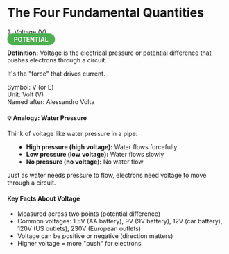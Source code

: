 # The Four Fundamental Quantities

<!-- VOLTAGE -->

<!-- <div class="concept-card"> -->
<div class="concept-header">
    <div class="concept-name">3. Voltage (V)</div>
    <span style="background: #4caf50; color: white; padding: 5px 15px; border-radius: 20px; font-weight: bold;">POTENTIAL</span>
</div>
                        
<p><strong>Definition:</strong> Voltage is the electrical pressure or potential difference that pushes electrons through a circuit.</p> 
<p>It's the "force" that drives current.</p>
                        
<div class="formula-box">
Symbol: V (or E)<br>
Unit: Volt (V)<br>
Named after: Alessandro Volta
</div>
                        
<div class="example">
    <h4>💡 Analogy: Water Pressure</h4>
    <p>Think of voltage like water pressure in a pipe:</p>
    <ul style="margin-left: 20px; margin-top: 10px;">
        <li><strong>High pressure (high voltage):</strong> Water flows forcefully</li>
        <li><strong>Low pressure (low voltage):</strong> Water flows slowly</li>
        <li><strong>No pressure (no voltage):</strong> No water flow</li>
    </ul>
    <p style="margin-top: 10px;">Just as water needs pressure to flow, electrons need voltage to move through a circuit.</p>
</div>
                        
<div class="key-points">
                            <h4>Key Facts About Voltage</h4>
                            <ul>
                                <li>Measured across two points (potential difference)</li>
                                <li>Common voltages: 1.5V (AA battery), 9V (9V battery), 12V (car battery), 120V (US outlets), 230V (European outlets)</li>
                                <li>Voltage can be positive or negative (direction matters)</li>
                                <li>Higher voltage = more "push" for electrons</li>
                            </ul>
                        </div>
                    </div>